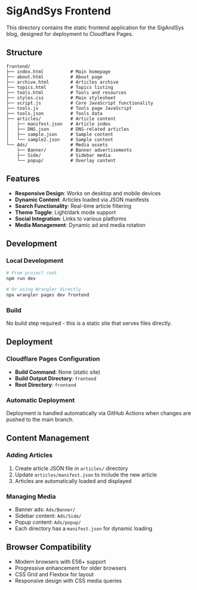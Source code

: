 # SigAndSys Frontend

This directory contains the static frontend application for the SigAndSys blog, designed for deployment to Cloudflare Pages.

## Structure

```
frontend/
├── index.html          # Main homepage
├── about.html          # About page
├── archive.html        # Articles archive
├── topics.html         # Topics listing
├── tools.html          # Tools and resources
├── styles.css          # Main stylesheet
├── script.js           # Core JavaScript functionality
├── tools.js            # Tools page JavaScript
├── tools.json          # Tools data
├── articles/           # Article content
│   ├── manifest.json   # Article index
│   ├── DNS.json        # DNS-related articles
│   ├── sample.json     # Sample content
│   └── sample2.json    # Sample content
└── Ads/                # Media assets
    ├── Banner/         # Banner advertisements
    ├── Side/           # Sidebar media
    └── popup/          # Overlay content
```

## Features

- **Responsive Design**: Works on desktop and mobile devices
- **Dynamic Content**: Articles loaded via JSON manifests
- **Search Functionality**: Real-time article filtering
- **Theme Toggle**: Light/dark mode support
- **Social Integration**: Links to various platforms
- **Media Management**: Dynamic ad and media rotation

## Development

### Local Development
```bash
# From project root
npm run dev

# Or using Wrangler directly
npx wrangler pages dev frontend
```

### Build
No build step required - this is a static site that serves files directly.

## Deployment

### Cloudflare Pages Configuration
- **Build Command**: None (static site)
- **Build Output Directory**: `frontend`
- **Root Directory**: `frontend`

### Automatic Deployment
Deployment is handled automatically via GitHub Actions when changes are pushed to the main branch.

## Content Management

### Adding Articles
1. Create article JSON file in `articles/` directory
2. Update `articles/manifest.json` to include the new article
3. Articles are automatically loaded and displayed

### Managing Media
- Banner ads: `Ads/Banner/`
- Sidebar content: `Ads/Side/`
- Popup content: `Ads/popup/`
- Each directory has a `manifest.json` for dynamic loading

## Browser Compatibility

- Modern browsers with ES6+ support
- Progressive enhancement for older browsers
- CSS Grid and Flexbox for layout
- Responsive design with CSS media queries